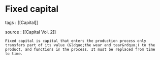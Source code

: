 # Fixed capital

tags
: [[Capital]]

source
: [[Capital Vol. 2]]
    
    Fixed capital is capital that enters the production process only transfers part of its value (&ldquo;the wear and tear&rdquo;) to the product, and functions in the process. It must be replaced from time to time.

